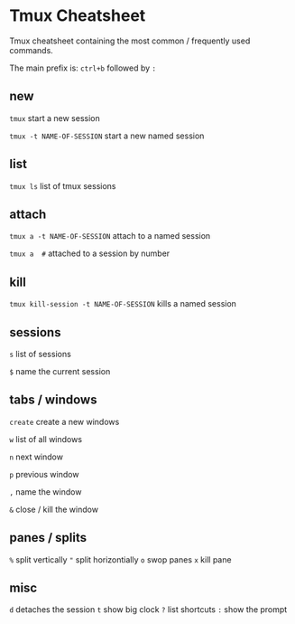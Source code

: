 # Tmux Cheatsheet

Tmux cheatsheet containing the most common / frequently used commands.

The main prefix is: `ctrl+b` followed by `:`

## new

`tmux` start a new session

`tmux -t NAME-OF-SESSION` start a new named session

## list

`tmux ls` list of tmux sessions

## attach

`tmux a -t NAME-OF-SESSION` attach to a named session

`tmux a  #` attached to a session by number

## kill

`tmux kill-session -t NAME-OF-SESSION` kills a named session

## sessions

`s` list of sessions

`$` name the current session

## tabs / windows

`create` create a new windows

`w` list of all windows

`n` next window

`p` previous window

`,` name the window

`&` close / kill the window

## panes / splits

`%` split vertically
`"` split horizontially
`o` swop panes
`x` kill pane

## misc

`d` detaches the session
`t` show big clock
`?` list shortcuts
`:` show the prompt
